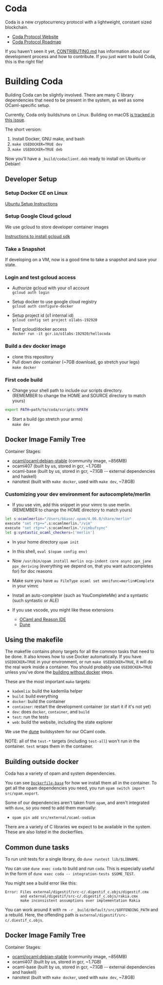 # Coda

Coda is a new cryptocurrency protocol with a lightweight, constant sized blockchain.

* [Coda Protocol Website](https://codaprotocol.com/)
* [Coda Protocol Roadmap](https://github.com/orgs/CodaProtocol/projects/1)

If you haven't seen it yet, [CONTRIBUTING.md](CONTRIBUTING.md) has information
about our development process and how to contribute. If you just want to build
Coda, this is the right file!

# Building Coda

Building Coda can be slightly involved. There are many C library dependencies that need
to be present in the system, as well as some OCaml-specific setup.

Currently, Coda only builds/runs on Linux. Building on macOS [is tracked in this issue](https://github.com/CodaProtocol/coda/issues/962).

The short version:

1. Install Docker, GNU make, and bash
2. `make USEDOCKER=TRUE dev`
3. `make USEDOCKER=TRUE deb`

Now you'll have a `_build/codaclient.deb` ready to install on Ubuntu or Debian!

## Developer Setup

### Setup Docker CE on Linux
[Ubuntu Setup Instructions](https://docs.docker.com/install/linux/docker-ce/ubuntu/)

### Setup Google Cloud gcloud
We use gcloud to store developer container images

[Instructions to install gcloud sdk](https://cloud.google.com/sdk/install)

### Take a Snapshot
If developing on a VM, now is a good time to take a snapshot and save your state.

### Login and test gcloud access

* Authorize gcloud with your o1 account\
`gcloud auth login`

* Setup docker to use google cloud registry\
`gcloud auth configure-docker`

* Setup project id (o1 internal id)\
`gcloud config set project o1labs-192920`

* Test gcloud/docker access\
`docker run -it gcr.io/o1labs-192920/hellocoda`

### Build a dev docker image
* clone this repository
* Pull down dev container  (~7GB download, go stretch your legs)\
`make docker`

### First code build

* Change your shell path to include our scripts directory.\
(REMEMBER to change the HOME and SOURCE directory to match yours)

```bash
export PATH=path/to/coda/scripts:$PATH
```

* Start a build (go stretch your arms)\
`make dev`

## Docker Image Family Tree

Container Stages:
* [ocaml/ocaml:debian-stable](https://hub.docker.com/r/ocaml/ocaml/) (community image, ~856MB) 
* ocaml407 (built by us, stored in gcr, ~1.7GB)
* ocaml-base (built by us, stored in gcr, ~7.1GB -- external dependencies and haskell)
* nanotest (built with `make docker`, used with `make dev`, ~7.8GB)

### Customizing your dev environment for autocomplete/merlin

* If you use vim, add this snippet in your vimrc to use merlin.\
(REMEMBER to change the HOME directory to match yours)

```bash
let s:ocamlmerlin="/Users/bkase/.opam/4.06.0/share/merlin"
execute "set rtp+=".s:ocamlmerlin."/vim"
execute "set rtp+=".s:ocamlmerlin."/vimbufsync"
let g:syntastic_ocaml_checkers=['merlin']
```

* In your home directory `opam init`
* In this shell, `eval $(opam config env)`
* Now `/usr/bin/opam install merlin ocp-indent core async ppx_jane ppx_deriving` (everything we depend on, that you want autocompletes for) for doc reasons
* Make sure you have `au FileType ocaml set omnifunc=merlin#Complete` in your vimrc
* Install an auto-completer (such as YouCompleteMe) and a syntastic (such syntastic or ALE)

* If you use vscode, you might like these extensions
   * [OCaml and Reason IDE](https://marketplace.visualstudio.com/items?itemName=freebroccolo.reasonml)
   * [Dune](https://marketplace.visualstudio.com/items?itemName=maelvalais.dune)

## Using the makefile

The makefile contains phony targets for all the common tasks that need to be done.
It also knows how to use Docker automatically. If you have `USEDOCKER=TRUE` in your
environment, or run `make USEDOCKER=TRUE`, it will do the real work inside a container.
You should probably use `USEDOCKER=TRUE` unless you've done the [building without docker](#building-without-docker) steps.

These are the most important `make` targets:

- `kademlia`: build the kademlia helper
- `build`: build everything
- `docker`: build the container
- `container`: restart the development container (or start it if it's not yet)
- `dev`: does `docker`, `container`, and `build`
- `test`: run the tests
- `web`: build the website, including the state explorer

We use the [dune](https://github.com/ocaml/dune/) buildsystem for our OCaml code.

NOTE: all of the `test-*` targets (including `test-all`) won't run in the container.
`test` wraps them in the container.

## Building outside docker

Coda has a variety of opam and system dependencies.

You can see [`Dockerfile-base`](/dockerfiles/Dockerfile-base) for how we
install them all in the container. To get all the opam dependencies
you need, you run `opam switch import src/opam.export`.

Some of our dependencies aren't taken from `opam`, and aren't integrated
with `dune`, so you need to add them manually:

- `opam pin add src/external/ocaml-sodium`

There are a variety of C libraries we expect to be available in the system.
These are also listed in the dockerfiles.

## Common dune tasks

To run unit tests for a single library, do `dune runtest lib/$LIBNAME`.

You can use `dune exec coda` to build and run `coda`. This is especially useful
in the form of `dune exec coda -- integration-tests $SOME_TEST`.

You might see a build error like this:

```
Error: Files external/digestif/src-c/.digestif_c.objs/digestif.cmx
       and external/digestif/src-c/.digestif_c.objs/rakia.cmx
       make inconsistent assumptions over implementation Rakia
```

You can work around it with `rm -r _build/default/src/$OFFENDING_PATH` and a rebuild.
Here, the offending path is `external/digestif/src-c/.diestif_c.objs`.

## Docker Image Family Tree

Container Stages:
* [ocaml/ocaml:debian-stable](https://hub.docker.com/r/ocaml/ocaml/) (community image, ~856MB) 
* ocaml407 (built by us, stored in gcr, ~1.7GB)
* ocaml-base (built by us, stored in gcr, ~7.1GB -- external dependencies and haskell)
* nanotest (built with `make docker`, used with `make dev`, ~7.8GB)
